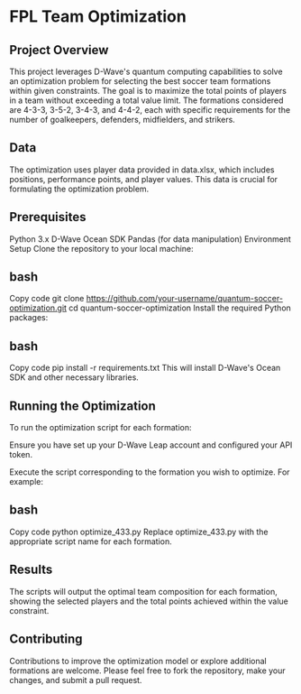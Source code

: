 # FPL Team Optimization

## Project Overview
This project leverages D-Wave's quantum computing capabilities to solve an optimization problem for selecting the best soccer team formations within given constraints. The goal is to maximize the total points of players in a team without exceeding a total value limit. The formations considered are 4-3-3, 3-5-2, 3-4-3, and 4-4-2, each with specific requirements for the number of goalkeepers, defenders, midfielders, and strikers.

## Data
The optimization uses player data provided in data.xlsx, which includes positions, performance points, and player values. This data is crucial for formulating the optimization problem.

## Prerequisites
Python 3.x
D-Wave Ocean SDK
Pandas (for data manipulation)
Environment Setup
Clone the repository to your local machine:

## bash
Copy code
git clone https://github.com/your-username/quantum-soccer-optimization.git
cd quantum-soccer-optimization
Install the required Python packages:

## bash
Copy code
pip install -r requirements.txt
This will install D-Wave's Ocean SDK and other necessary libraries.

## Running the Optimization
To run the optimization script for each formation:

Ensure you have set up your D-Wave Leap account and configured your API token.

Execute the script corresponding to the formation you wish to optimize. For example:

## bash
Copy code
python optimize_433.py
Replace optimize_433.py with the appropriate script name for each formation.

## Results
The scripts will output the optimal team composition for each formation, showing the selected players and the total points achieved within the value constraint.

## Contributing
Contributions to improve the optimization model or explore additional formations are welcome. Please feel free to fork the repository, make your changes, and submit a pull request.
